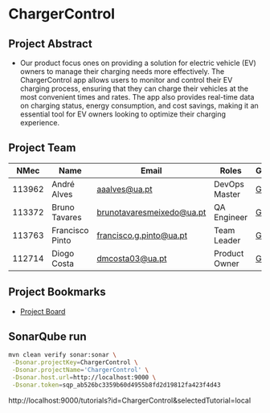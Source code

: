 # ChargerControl

## Project Abstract
- Our product focus ones on providing a solution for electric vehicle (EV) owners to manage their charging needs more effectively. The ChargerControl app allows users to monitor and control their EV charging process, ensuring that they can charge their vehicles at the most convenient times and rates. The app also provides real-time data on charging status, energy consumption, and cost savings, making it an essential tool for EV owners looking to optimize their charging experience.


## Project Team
| NMec   | Name            | Email                    | Roles            | GitHub       |
|--------|------------------|-------------------------|------------------|--------------|
| 113962 | André Alves     | aaalves@ua.pt            | DevOps Master    | [GitHub](https://github.com/Xxerd) |
| 113372 | Bruno Tavares   | brunotavaresmeixedo@ua.pt| QA Engineer      | [GitHub](https://github.com/brunotavaresz) |
| 113763 | Francisco Pinto | francisco.g.pinto@ua.pt  | Team Leader      | [GitHub](https://github.com/MinolePato) |
| 112714 | Diogo Costa     | dmcosta03@ua.pt          | Product Owner    | [GitHub](https://github.com/costinha03) |

## Project Bookmarks
- [Project Board](https://21tqs2425.atlassian.net/jira/software/projects/SCRUM/boards/1)

## SonarQube run


 ```bash 
mvn clean verify sonar:sonar \
  -Dsonar.projectKey=ChargerControl \
  -Dsonar.projectName='ChargerControl' \
  -Dsonar.host.url=http://localhost:9000 \
  -Dsonar.token=sqp_ab526bc3359b60d4955b8fd2d19812fa423f4d43
 ``` 

http://localhost:9000/tutorials?id=ChargerControl&selectedTutorial=local
